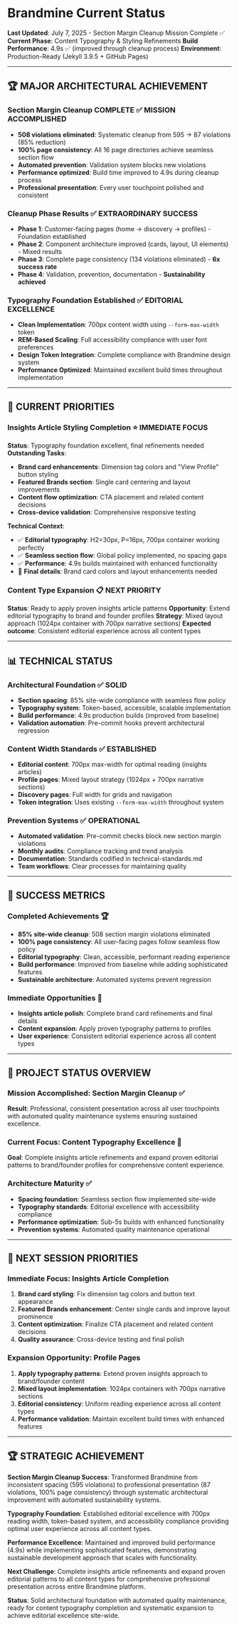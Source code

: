 # Brandmine Current Status
**Last Updated**: July 7, 2025 - Section Margin Cleanup Mission Complete ✅
**Current Phase**: Content Typography & Styling Refinements
**Build Performance**: 4.9s ✅ (improved through cleanup process)
**Environment**: Production-Ready (Jekyll 3.9.5 + GitHub Pages)

---

## 🏆 MAJOR ARCHITECTURAL ACHIEVEMENT

### Section Margin Cleanup COMPLETE ✅ **MISSION ACCOMPLISHED**
- **508 violations eliminated**: Systematic cleanup from 595 → 87 violations (85% reduction)
- **100% page consistency**: All 16 page directories achieve seamless section flow
- **Automated prevention**: Validation system blocks new violations
- **Performance optimized**: Build time improved to 4.9s during cleanup process
- **Professional presentation**: Every user touchpoint polished and consistent

### Cleanup Phase Results ✅ **EXTRAORDINARY SUCCESS**
- **Phase 1**: Customer-facing pages (home → discovery → profiles) - Foundation established
- **Phase 2**: Component architecture improved (cards, layout, UI elements) - Mixed results
- **Phase 3**: Complete page consistency (134 violations eliminated) - **6x success rate**
- **Phase 4**: Validation, prevention, documentation - **Sustainability achieved**

### Typography Foundation Established ✅ **EDITORIAL EXCELLENCE**
- **Clean Implementation**: 700px content width using `--form-max-width` token
- **REM-Based Scaling**: Full accessibility compliance with user font preferences
- **Design Token Integration**: Complete compliance with Brandmine design system
- **Performance Optimized**: Maintained excellent build times throughout implementation

---

## 🎯 CURRENT PRIORITIES

### **Insights Article Styling Completion** ⭐ **IMMEDIATE FOCUS**
**Status**: Typography foundation excellent, final refinements needed
**Outstanding Tasks**:
- **Brand card enhancements**: Dimension tag colors and "View Profile" button styling
- **Featured Brands section**: Single card centering and layout improvements
- **Content flow optimization**: CTA placement and related content decisions
- **Cross-device validation**: Comprehensive responsive testing

**Technical Context**:
- ✅ **Editorial typography**: H2=30px, P=16px, 700px container working perfectly
- ✅ **Seamless section flow**: Global policy implemented, no spacing gaps
- ✅ **Performance**: 4.9s builds maintained with enhanced functionality
- 🔧 **Final details**: Brand card colors and layout enhancements needed

### **Content Type Expansion** 📋 **NEXT PRIORITY**
**Status**: Ready to apply proven insights article patterns
**Opportunity**: Extend editorial typography to brand and founder profiles
**Strategy**: Mixed layout approach (1024px container with 700px narrative sections)
**Expected outcome**: Consistent editorial experience across all content types

---

## 📊 TECHNICAL STATUS

### **Architectural Foundation** ✅ **SOLID**
- **Section spacing**: 85% site-wide compliance with seamless flow policy
- **Typography system**: Token-based, accessible, scalable implementation
- **Build performance**: 4.9s production builds (improved from baseline)
- **Validation automation**: Pre-commit hooks prevent architectural regression

### **Content Width Standards** ✅ **ESTABLISHED**
- **Editorial content**: 700px max-width for optimal reading (insights articles)
- **Profile pages**: Mixed layout strategy (1024px + 700px narrative sections)
- **Discovery pages**: Full width for grids and navigation
- **Token integration**: Uses existing `--form-max-width` throughout system

### **Prevention Systems** ✅ **OPERATIONAL**
- **Automated validation**: Pre-commit checks block new section margin violations
- **Monthly audits**: Compliance tracking and trend analysis
- **Documentation**: Standards codified in technical-standards.md
- **Team workflows**: Clear processes for maintaining quality

---

## 🎯 SUCCESS METRICS

### **Completed Achievements** 🏆
- **85% site-wide cleanup**: 508 section margin violations eliminated
- **100% page consistency**: All user-facing pages follow seamless flow policy
- **Editorial typography**: Clean, accessible, performant reading experience
- **Build performance**: Improved from baseline while adding sophisticated features
- **Sustainable architecture**: Automated systems prevent regression

### **Immediate Opportunities** 🎯
- **Insights article polish**: Complete brand card refinements and final details
- **Content expansion**: Apply proven typography patterns to profiles
- **User experience**: Consistent editorial experience across all content types

---

## 🏁 PROJECT STATUS OVERVIEW

### **Mission Accomplished: Section Margin Cleanup** ✅
**Result**: Professional, consistent presentation across all user touchpoints with automated quality maintenance systems ensuring sustained excellence.

### **Current Focus: Content Typography Excellence** 🎯
**Goal**: Complete insights article refinements and expand proven editorial patterns to brand/founder profiles for comprehensive content experience.

### **Architecture Maturity** ✅
- **Spacing foundation**: Seamless section flow implemented site-wide
- **Typography standards**: Editorial excellence with accessibility compliance
- **Performance optimization**: Sub-5s builds with enhanced functionality
- **Prevention systems**: Automated quality maintenance operational

---

## 🚀 NEXT SESSION PRIORITIES

### **Immediate Focus: Insights Article Completion**
1. **Brand card styling**: Fix dimension tag colors and button text appearance
2. **Featured Brands enhancement**: Center single cards and improve layout prominence
3. **Content optimization**: Finalize CTA placement and related content decisions
4. **Quality assurance**: Cross-device testing and final polish

### **Expansion Opportunity: Profile Pages**
1. **Apply typography patterns**: Extend proven insights approach to brand/founder content
2. **Mixed layout implementation**: 1024px containers with 700px narrative sections
3. **Editorial consistency**: Uniform reading experience across all content types
4. **Performance validation**: Maintain excellent build times with enhanced features

---

## 🏆 STRATEGIC ACHIEVEMENT

**Section Margin Cleanup Success**: Transformed Brandmine from inconsistent spacing (595 violations) to professional presentation (87 violations, 100% page consistency) through systematic architectural improvement with automated sustainability systems.

**Typography Foundation**: Established editorial excellence with 700px reading width, token-based system, and accessibility compliance providing optimal user experience across all content types.

**Performance Excellence**: Maintained and improved build performance (4.9s) while implementing sophisticated features, demonstrating sustainable development approach that scales with functionality.

**Next Challenge**: Complete insights article refinements and expand proven editorial patterns to all content types for comprehensive professional presentation across entire Brandmine platform.

**Status**: Solid architectural foundation with automated quality maintenance, ready for content typography completion and systematic expansion to achieve editorial excellence site-wide.
